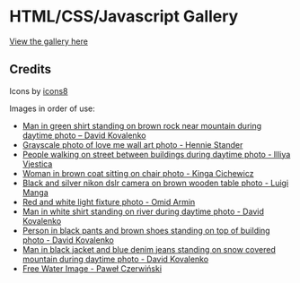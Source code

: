 # HTML/CSS/Javascript Gallery

[View the gallery here](https://anthonyro.github.io/web-gallery/)

## Credits

Icons by [icons8](https://www.icons8.com/)

Images in order of use:

- [Man in green shirt standing on brown rock near mountain during daytime photo – David Kovalenko](https://unsplash.com/photos/yGVDDbQwJJo)
- [Grayscale photo of love me wall art photo - Hennie Stander](https://unsplash.com/photos/fXkh1pqOPKM)
- [People walking on street between buildings during daytime photo - Illiya Vjestica](https://unsplash.com/photos/z_Xqu90w3dg)
- [Woman in brown coat sitting on chair photo - Kinga Cichewicz](https://unsplash.com/photos/XaB9dhLq4zA)
- [Black and silver nikon dslr camera on brown wooden table photo - Luigi Manga](https://unsplash.com/photos/WfCCMUqcH70)
- [Red and white light fixture photo - Omid Armin](https://unsplash.com/photos/ATkwHex30M8)
- [Man in white shirt standing on river during daytime photo - David Kovalenko](https://unsplash.com/photos/d291tvHCZp0)
- [Person in black pants and brown shoes standing on top of building photo - David Kovalenko](https://unsplash.com/photos/5yf71sSDvGU)
- [Man in black jacket and blue denim jeans standing on snow covered mountain during daytime photo - David Kovalenko](https://unsplash.com/photos/bg0hiyEInN0)
- [Free Water Image - Paweł Czerwiński](https://unsplash.com/photos/oZzYC-vMPVY)
